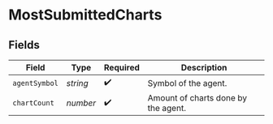 # MostSubmittedCharts


## Fields

| Field                               | Type                                | Required                            | Description                         |
| ----------------------------------- | ----------------------------------- | ----------------------------------- | ----------------------------------- |
| `agentSymbol`                       | *string*                            | :heavy_check_mark:                  | Symbol of the agent.                |
| `chartCount`                        | *number*                            | :heavy_check_mark:                  | Amount of charts done by the agent. |
